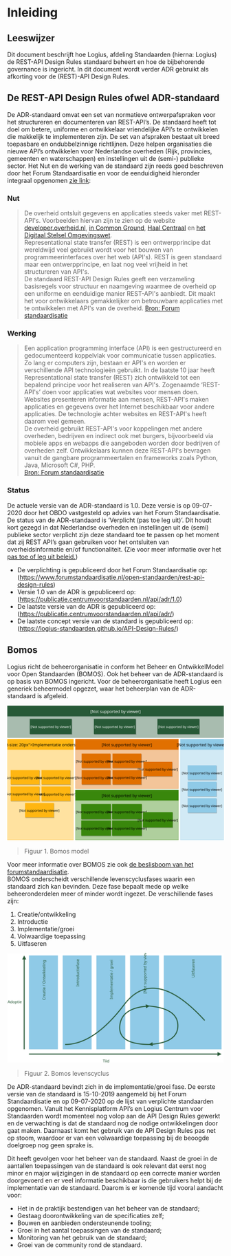 # Inleiding

## Leeswijzer

Dit document beschrijft hoe Logius, afdeling Standaarden (hierna: Logius) de REST-API Design Rules standaard beheert en hoe de bijbehorende governance is ingericht. In dit document wordt verder ADR gebruikt als afkorting voor de (REST)-API Design Rules.

## De REST-API Design Rules ofwel ADR-standaard

De ADR-standaard omvat een set van normatieve ontwerpafspraken voor het structureren en documenteren van REST-API’s. De standaard heeft tot doel om betere, uniforme en ontwikkelaar vriendelijke API’s te ontwikkelen die makkelijk te implementeren zijn.
De set van afspraken bestaat uit breed toepasbare en ondubbelzinnige richtlijnen. Deze helpen organisaties die nieuwe API’s ontwikkelen voor Nederlandse overheden (Rijk, provincies, gemeenten en waterschappen) en instellingen uit de (semi-) publieke sector.
Het Nut en de werking van de standaard zijn reeds goed beschreven door het Forum Standaardisatie en voor de eenduidigheid hieronder integraal opgenomen [zie link](https://www.forumstandaardisatie.nl/open-standaarden/rest-api-design-rules):

### Nut

> De overheid ontsluit gegevens en applicaties steeds vaker met REST-API's. Voorbeelden hiervan zijn te zien op de website [developer.overheid.nl](https://developer.overheid.nl), [in Common Ground](https://commonground.nl), [Haal Centraal](https://www.vngrealisatie.nl/producten/haal-centraal) en [het Digitaal Stelsel Omgevingswet](https://aandeslagmetdeomgevingswet.nl).  
> Representational state transfer (REST) is een ontwerpprincipe dat wereldwijd veel gebruikt wordt voor het bouwen van programmeerinterfaces over het web (API's). REST is geen standaard maar een ontwerpprincipe, en laat nog veel vrijheid in het structureren van API's.  
> De standaard REST-API Design Rules geeft een verzameling basisregels voor structuur en naamgeving waarmee de overheid op een uniforme en eenduidige manier REST-API's aanbiedt. Dit maakt het voor ontwikkelaars gemakkelijker om betrouwbare applicaties met te ontwikkelen met API's van de overheid.
> [Bron: Forum standaardisatie](https://www.forumstandaardisatie.nl/open-standaarden/rest-api-design-rules)

### Werking

> Een application programming interface (API) is een gestructureerd en gedocumenteerd koppelvlak voor communicatie tussen applicaties. Zo lang er computers zijn, bestaan er API's en worden er verschillende API technologieën gebruikt. In de laatste 10 jaar heeft Representational state transfer (REST) zich ontwikkeld tot een bepalend principe voor het realiseren van API's.  Zogenaamde ‘REST-API's’ doen voor applicaties wat websites voor mensen doen. Websites presenteren informatie aan mensen, REST-API's maken applicaties en gegevens over het Internet beschikbaar voor andere applicaties. De technologie achter websites en REST-API's heeft daarom veel gemeen.  
> De overheid gebruikt REST-API's voor koppelingen met andere overheden, bedrijven en indirect ook met burgers, bijvoorbeeld via mobiele apps en webapps die aangeboden worden door bedrijven of overheden zelf. Ontwikkelaars kunnen deze REST-API's bevragen vanuit de gangbare programmeertalen en frameworks zoals Python, Java, Microsoft C#, PHP.  
> [Bron: Forum standaardisatie](https://www.forumstandaardisatie.nl/open-standaarden/rest-api-design-rules)

### Status

De actuele versie van de ADR-standaard is 1.0. Deze versie is op 09-07-2020 door het OBDO vastgesteld op advies van het Forum Standaardisatie.  
De status van de ADR-standaard is ‘Verplicht (pas toe leg uit)’. Dit houdt kort gezegd in dat Nederlandse overheden en instellingen uit de (semi) publieke sector verplicht zijn deze standaard toe te passen op het moment dat zij REST API’s gaan gebruiken voor het ontsluiten van overheidsinformatie en/of functionaliteit. (Zie voor meer informatie over het [pas toe of leg uit beleid.](https://www.forumstandaardisatie.nl/node/229))  

- De verplichting is gepubliceerd door het Forum Standaardisatie op:  
(https://www.forumstandaardisatie.nl/open-standaarden/rest-api-design-rules)  
- Versie 1.0 van de ADR is gepubliceerd op:  
(https://publicatie.centrumvoorstandaarden.nl/api/adr/1.0)  
- De laatste versie van de ADR is gepubliceerd op:  
(https://publicatie.centrumvoorstandaarden.nl/api/adr/)  
- De laatste concept versie van de standard is gepubliceerd op:  
(https://logius-standaarden.github.io/API-Design-Rules/) 

## Bomos

Logius richt de beheerorganisatie in conform het Beheer en OntwikkelModel voor Open Standaarden (BOMOS). Ook het beheer van de ADR-standaard is op basis van BOMOS ingericht. Voor de beheerorganisatie heeft Logius een generiek beheermodel opgezet, waar het beheerplan van de ADR-standaard is afgeleid.  

![Bomos model](media/Bomos_model_v2.svg "Bomos model")
> Figuur 1. Bomos model

Voor meer informatie over BOMOS zie ook [de beslisboom van het forumstandaardisatie](https://beslisboom.forumstandaardisatie.nl/thema/ontwikkelen-en-beheren-van-open-standaarden).  
BOMOS onderscheidt verschillende levenscyclusfases waarin een standaard zich kan bevinden. Deze fase bepaalt mede op welke beheeronderdelen meer of minder wordt ingezet. De verschillende fases zijn:  

1.	Creatie/ontwikkeling
2.	Introductie
3.	Implementatie/groei
4.	Volwaardige toepassing
5.	Uitfaseren

![Bomos_levenscyclus](media/Bomos_levenscyclus_v2.svg "Bomos levenscyclus")
> Figuur 2. Bomos levenscyclus

De ADR-standaard bevindt zich in de implementatie/groei fase. De eerste versie van de standaard is 15-10-2019 aangemeld bij het Forum Standaardisatie en op 09-07-2020 op de lijst van verplichte standaarden opgenomen. Vanuit het Kennisplatform API’s en Logius Centrum voor Standaarden wordt momenteel nog volop aan de API Design Rules gewerkt en de verwachting is dat de standaard nog de nodige ontwikkelingen door gaat maken. Daarnaast komt het gebruik van de API Design Rules pas net op stoom, waardoor er van een volwaardige toepassing bij de beoogde doelgroep nog geen sprake is.  

Dit heeft gevolgen voor het beheer van de standaard. Naast de groei in de aantallen toepassingen van de standaard is ook relevant dat eerst nog minor en major wijzigingen in de standaard op een correcte manier worden doorgevoerd en er veel informatie beschikbaar is die gebruikers helpt bij de implementatie van de standaard. Daarom is er komende tijd vooral aandacht voor:

-	Het in de praktijk bestendigen van het beheer van de standaard;  
-	Gestaag doorontwikkeling van de specificaties zelf;  
-	Bouwen en aanbieden ondersteunende tooling;  
-	Groei in het aantal toepassingen van de standaard;  
-	Monitoring van het gebruik van de standaard;  
-	Groei van de community rond de standaard.  

